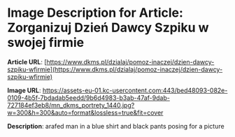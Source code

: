 # Image Description for Article: Zorganizuj Dzień Dawcy Szpiku w swojej firmie
**Article URL**: [https://www.dkms.pl/dzialaj/pomoz-inaczej/dzien-dawcy-szpiku-wfirmie](https://www.dkms.pl/dzialaj/pomoz-inaczej/dzien-dawcy-szpiku-wfirmie)

**Image URL**: https://assets-eu-01.kc-usercontent.com:443/bed48093-082e-0109-4b5f-7bdadab5eedd/9b6d4983-b3ab-47af-9dab-727184ef3eb8/mn_dkms_portrety_1440.jpg?w=300&h=300&auto=format&lossless=true&fit=cover

**Description**: arafed man in a blue shirt and black pants posing for a picture

